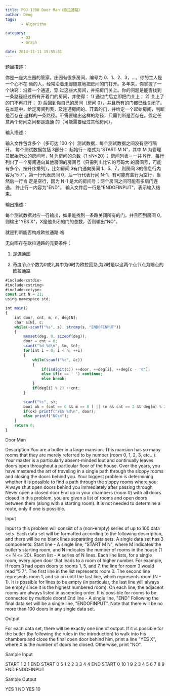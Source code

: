 ```yaml
---
title: POJ 1300 Door Man（欧拉通路）
author: Deng
tags: 
       - Algorithm

category: 
       - OJ
       - Graph

date: 2014-11-11 15:55:31
---
```

题目描述：

你是一座大庄园的管家。庄园有很多房间，编号为 0、1、2、3，...。你的主人是一个心不在 焉的人，经常沿着走廊随意地把房间的门打开。多年来，你掌握了一个诀窍：沿着一个通道，穿 过这些大房间，并把房门关上。你的问题是能否找到一条路径经过所有开着门的房间，并使得： 1) 通过门后立即把门关上； 2) 关上了的门不再打开； 3) 后回到你自己的房间（房间 0），并且所有的门都已经关闭了。 在本题中，给定房间列表，及连通房间的、开着的门，并给定一个起始房间，判断是否存在 这样的一条路径。不需要输出这样的路径，只需判断是否存在。假定任意两个房间之间都是连通 的（可能需要经过其他房间）。

输入描述：

输入文件包含多个（多可达 100 个）测试数据，每个测试数据之间没有空行隔开。 每个测试数据包括 3部分： 起始行－格式为“START M N”，其中 M 为管理员起始所处的房间号，N 为房间的总数（1 ≤N≤20）； 房间列表－一共 N行，每行列出了一个房间通向其他房间的房间号（只需列出比它的号码大 的房间号，可能有多个，按升序排列），比如房间 3有门通向房间 1、5、7，则房间 3的信息行内 容为“5 7”，第一行代表房间 0，后一行代表行间 N-1。有可能有些行为空行，当然后一行肯 定是空行，因为 N-1 是大的房间号；两个房间之间可能有多扇门连通。 终止行－内容为"END"。 输入文件后一行是"ENDOFINPUT"，表示输入结束。

输出描述：

每个测试数据对应一行输出，如果能找到一条路关闭所有的门，并且回到房间 0，则输出"YES X"，X是他关闭的门的总数，否则输出"NO"。

就是判断能否构成欧拉通路·咯

无向图存在欧拉通路的充要条件：

1. 是连通图

2. 奇度节点个数为0或2,其中为0时为欧拉回路,为2时是以这两个点节点为端点的欧拉通路
```js 
#include<cstdio>
#include<cstring>
#include<cctype>
const int N = 21;
using namespace std;

int main()
{
    int door, cnt, m, n, deg[N];
    char s[N], c;
    while(~scanf("%s", s), strcmp(s, "ENDOFINPUT"))
    {
        memset(deg, 0, sizeof(deg));
        door = cnt = 0;
        scanf("%d %d\n", &m, &n);
        for(int i = 0; i < n; ++i)
        {
            while(scanf("%c", &c))
            {
                if(isdigit(c)) ++door, ++deg[i], ++deg[c - '0'];
                else if(c == ' ') continue;
                else break;
            }
            if(deg[i] % 2) ++cnt;
        }

        scanf("%s", s);
        bool ok = (cnt == 0 && m == 0 ) || (m && cnt == 2 && deg[m] % 2 );
        if(ok) printf("YES %d\n", door);
        else printf("NO\n");
    }
    return 0;
}
```

Door Man

Description
You are a butler in a large mansion. This mansion has so many rooms that they are merely referred to by number (room 0, 1, 2, 3, etc...). Your master is a particularly absent-minded lout and continually leaves doors open throughout a particular floor of the house. Over the years, you have mastered the art of traveling in a single path through the sloppy rooms and closing the doors behind you. Your biggest problem is determining whether it is possible to find a path through the sloppy rooms where you:
  Always shut open doors behind you immediately after passing through
 Never open a closed door
 End up in your chambers (room 0) with all doors closed
 In this problem, you are given a list of rooms and open doors between them (along with a starting room). It is not needed to determine a route, only if one is possible.

Input

Input to this problem will consist of a (non-empty) series of up to 100 data sets. Each data set will be formatted according to the following description, and there will be no blank lines separating data sets.
A single data set has 3 components:
  Start line - A single line, "START M N", where M indicates the butler's starting room, and N indicates the number of rooms in the house (1 <= N <= 20).
 Room list - A series of N lines. Each line lists, for a single room, every open door that leads to a room of higher number. For example, if room 3 had open doors to rooms 1, 5, and 7, the line for room 3 would read "5 7". The first line in the list represents room 0. The second line represents room 1, and so on until the last line, which represents room (N - 1). It is possible for lines to be empty (in particular, the last line will always be empty since it is the highest numbered room). On each line, the adjacent rooms are always listed in ascending order. It is possible for rooms to be connected by multiple doors!
 End line - A single line, "END"
 Following the final data set will be a single line, "ENDOFINPUT".
Note that there will be no more than 100 doors in any single data set.

Output

For each data set, there will be exactly one line of output. If it is possible for the butler (by following the rules in the introduction) to walk into his chambers and close the final open door behind him, print a line "YES X", where X is the number of doors he closed. Otherwise, print "NO".

Sample Input

START 1 2 1 END START 0 5 1 2 2 3 3 4 4 END START 0 10 1 9 2 3 4 5 6 7 8 9 END ENDOFINPUT

Sample Output

YES 1 NO YES 10